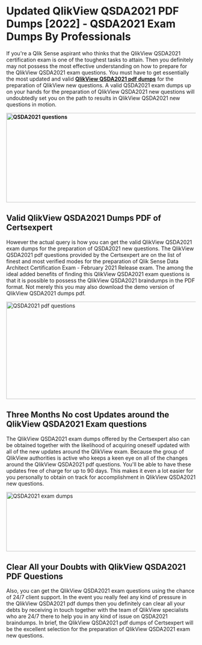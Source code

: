 <h1><strong>Updated QlikView QSDA2021 PDF Dumps [2022] - QSDA2021 Exam Dumps By Professionals&nbsp;</strong></h1>
<p><span style="font-weight: 400;">If you're a Qlik Sense aspirant who thinks that the QlikView QSDA2021 certification exam is one of the toughest tasks to attain. Then you definitely may not possess the most effective understanding on how to prepare for the QlikView QSDA2021 exam questions. You must have to get essentially the most updated and valid <strong><a href="https://www.certsexpert.com/QSDA2021-pdf-questions.html">QlikView QSDA2021 pdf dumps</a></strong> for the preparation of QlikView new questions. A valid  QSDA2021 exam dumps up on your hands for the preparation of QlikView QSDA2021 new questions will undoubtedly set you on the path to results in QlikView QSDA2021 new questions in motion.</span></p>
<p><span style="font-weight: 400;"><strong><img style="display: block; margin-left: auto; margin-right: auto;" src="https://i.ibb.co/QXh983F/73475278-2429792180625311-4586132736837681152-n.jpg" alt="QSDA2021 questions" width="632" height="238" /></strong></span></p>
<h2><strong>Valid QlikView QSDA2021 Dumps PDF of Certsexpert</strong></h2>
<p><span style="font-weight: 400;">However the actual query is how you can get the valid QlikView QSDA2021 exam dumps for the preparation of QSDA2021 new questions. The QlikView QSDA2021 pdf questions provided by the Certsexpert are on the list of finest and most verified modes for the preparation of Qlik Sense Data Architect Certification Exam - February 2021 Release exam. The among the ideal added benefits of finding this QlikView QSDA2021 exam questions is that it is possible to possess the QlikView QSDA2021 braindumps in the PDF format. Not merely this you may also download the demo version of QlikView QSDA2021 dumps pdf.</span></p>
<p><span style="font-weight: 400;"><img style="display: block; margin-left: auto; margin-right: auto;" src="https://i.ibb.co/Jd8hN2L/76714008-3182067705200142-8735104740007870464-n.jpg" alt="QSDA2021 pdf questions" width="701" height="259" /></span></p>
<h2><strong>Three Months No cost Updates around the QlikView QSDA2021 Exam questions</strong></h2>
<p><span style="font-weight: 400;">The QlikView QSDA2021 exam dumps offered by the Certsexpert also can be obtained together with the likelihood of acquiring oneself updated with all of the new updates around the QlikView exam. Because the group of QlikView authorities is active who keeps a keen eye on all of the changes around the QlikView QSDA2021 pdf questions. You'll be able to have these updates free of charge for up to 90 days. This makes it even a lot easier for you personally to obtain on track for accomplishment in QlikView QSDA2021 new questions.</span></p>
<p><span style="font-weight: 400;"><a href="https://www.certsexpert.com/QSDA2021-pdf-questions.html"><img style="display: block; margin-left: auto; margin-right: auto;" src="https://i.ibb.co/TMnKrkJ/75398236-424489711531572-5064688549987614720-n.jpg" alt="QSDA2021 exam dumps" width="714" height="158" /></a></span></p>
<h2><strong>Clear All your Doubts with QlikView QSDA2021 PDF Questions</strong></h2>
<p>Also, you can get the QlikView QSDA2021 exam questions using the chance of 24/7 client support. In the event you really feel any kind of pressure in the QlikView QSDA2021 pdf dumps then you definitely can clear all your debts by receiving in touch together with the team of QlikView specialists who are 24/7 there to help you in any kind of issue on  QSDA2021 braindumps. In brief, the QlikView QSDA2021 pdf dumps of Certsexpert will be the excellent selection for the preparation of QlikView QSDA2021 exam new questions.</p>
